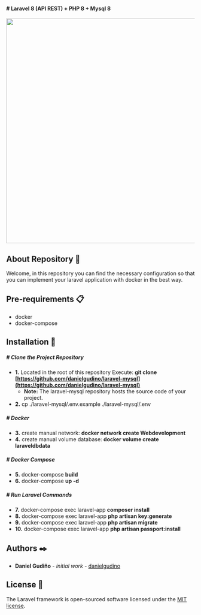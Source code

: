 #### # Laravel 8 (API REST) + PHP 8 + Mysql 8

<p align="center"><a href="https://laravel.com" target="_blank"><img src="https://i.ibb.co/D4Rpj92/Selection-021.png" width="600"></a></p>

<p align="center"></p>

## About Repository 🚀

Welcome, in this repository you can find the necessary configuration so that you can implement your laravel application with docker in the best way.

## Pre-requirements 📋

- docker
- docker-compose

## Installation 🔧

##### # _Clone the Project Repository_

- **1.** Located in the root of this repository Execute: **git clone [https://github.com/danielgudino/laravel-mysql](https://github.com/danielgudino/laravel-mysql)**
  - **Note:** The laravel-mysql repository hosts the source code of your project.
- **2.** cp ./laravel-mysql/.env.example ./laravel-mysql/.env

##### # _Docker_

- **3.** create manual network: **docker network create Webdevelopment**
- **4.** create manual volume database: **docker volume create laraveldbdata**

##### # _Docker Compose_

- **5.** docker-compose **build**
- **6.** docker-compose **up -d**

##### # _Run Laravel Commands_

- **7.** docker-compose exec laravel-app **composer install**
- **8.** docker-compose exec laravel-app **php artisan key:generate**
- **9.** docker-compose exec laravel-app **php artisan migrate**
- **10.** docker-compose exec laravel-app **php artisan passport:install**

## Authors ✒️

- **Daniel Gudiño** - _initial work_ - [danielgudino](https://github.com/danielgudino)

## License 📄

The Laravel framework is open-sourced software licensed under the [MIT license](https://opensource.org/licenses/MIT).
